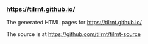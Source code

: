 ### https://tilrnt.github.io/


The generated HTML pages for https://tilrnt.github.io/

The source is at https://github.com/tilrnt/tilrnt-source